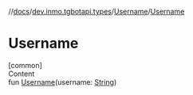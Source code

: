 //[docs](../../../index.md)/[dev.inmo.tgbotapi.types](../index.md)/[Username](index.md)/[Username](-username.md)



# Username  
[common]  
Content  
fun [Username](-username.md)(username: [String](https://kotlinlang.org/api/latest/jvm/stdlib/kotlin/-string/index.html))  



